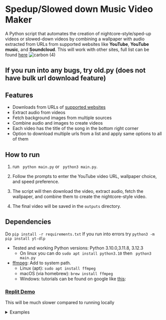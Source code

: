 
# Spedup/Slowed down Music Video Maker

A Python script that automates the creation of nightcore-style/sped-up videos or slowed-down videos by combining a wallpaper with audio extracted from URLs from supported websites like **YouTube**, **YouTube music**, and **Soundcloud**. This will work with other sites, full list can be found [here](https://github.com/yt-dlp/yt-dlp/blob/master/supportedsites.md)
![carbon (4)](https://github.com/sankeer28/Spedup-Slowed-MV/assets/112449287/eedec18e-1047-45ce-b32c-4b76bc8692aa)
## If you run into any bugs, try old.py (does not have bulk url download feature)
## Features

- Downloads from URLs of [supported websites](https://github.com/yt-dlp/yt-dlp/blob/master/supportedsites.md)
- Extract audio from videos
- Fetch background images from multiple sources
- Combine audio and images to create videos
- Each video has the title of the song in the bottom right corner
- Option to download multiple urls from a list and apply same options to all of them
## How to run
1. run ``` python main.py``` or ``` python3 main.py```.
2. Follow the prompts to enter the YouTube video URL, wallpaper choice, and speed preference.

3. The script will then download the video, extract audio, fetch the wallpaper, and combine them to create the nightcore-style video.

4. The final video will be saved in the `outputs` directory.

## Dependencies
Do  ```pip install -r requirements.txt``` If you run into errors try ```python3 -m pip install yt-dlp```
- Tested and working Python versions: Python 3.10.0,3.11.8, 3.12.3
  - On linux you can do ```sudo apt install python3.10``` then ``` python3 main.py```
- [ffmpeg](https://ffmpeg.org/): Add to system path. 
  - Linux (apt): 
  ```sudo apt install ffmpeg```
  - macOS (via homebrew): 
      ```brew install ffmpeg```
  - Windows: tutorials can be found on google like [this](https://www.wikihow.com/Install-FFmpeg-on-Windows): 


### [Replit Demo](https://replit.com/@SankeerthikanNi/Spedup-Slowed-MV)
This will be much slower compared to running locally
<details>
<summary>
Examples
</summary>

### Anime Slowed
https://github.com/sankeer28/Spedup-Slowed-MV/assets/112449287/22cac793-a34f-4453-9e81-9455060ac358

### Random Wallpaper Spedup
https://github.com/sankeer28/Spedup-Slowed-MV/assets/112449287/8f3a09bc-39cd-4f4f-980f-d2ad478c4d4f
### Pexels Query: City
https://github.com/sankeer28/Spedup-Slowed-MV/assets/112449287/956394c8-a519-4491-9e92-89409752e7e6


### Anime Spedup
https://github.com/sankeer28/Spedup-Slowed-MV/assets/112449287/f124f1a7-52ed-45db-88f0-7f0edf7a159a

https://github.com/sankeer28/Spedup-Slowed-MV/assets/112449287/9fd4c20c-1b03-4819-a5b3-8fdc4a67df2a

### Cat Spedup
https://github.com/sankeer28/Spedup-Slowed-MV/assets/112449287/070be00a-1ff8-4d46-9662-2a6df9a0b4b7



</details>
